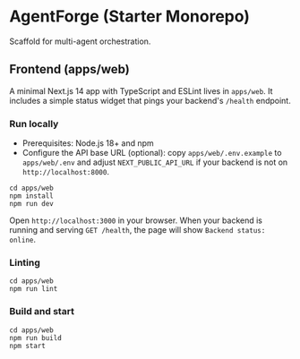 # AgentForge (Starter Monorepo)

Scaffold for multi-agent orchestration.

## Frontend (apps/web)

A minimal Next.js 14 app with TypeScript and ESLint lives in `apps/web`. It includes a simple status widget that pings your backend's `/health` endpoint.

### Run locally

- Prerequisites: Node.js 18+ and npm
- Configure the API base URL (optional): copy `apps/web/.env.example` to `apps/web/.env` and adjust `NEXT_PUBLIC_API_URL` if your backend is not on `http://localhost:8000`.

```
cd apps/web
npm install
npm run dev
```

Open `http://localhost:3000` in your browser. When your backend is running and serving `GET /health`, the page will show `Backend status: online`.

### Linting

```
cd apps/web
npm run lint
```

### Build and start

```
cd apps/web
npm run build
npm start
```
